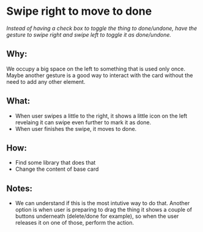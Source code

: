 # Swipe right to move to done

_Instead of having a check box to toggle the thing to done/undone, have the gesture to swipe right and swipe left to toggle it as done/undone._

## Why:

We occupy a big space on the left to something that is used only once. Maybe another gesture is a good way to interact with the card without the need to add any other element.

## What:

- When user swipes a little to the right, it shows a little icon on the left revelaing it can swipe even further to mark it as done.
- When user finishes the swipe, it moves to done.

## How:

- Find some library that does that
- Change the content of base card

## Notes:

- We can understand if this is the most intutive way to do that. Another option is when user is preparing to drag the thing it shows a couple of buttons underneath (delete/done for example), so when the user releases it on one of those, perform the action.

